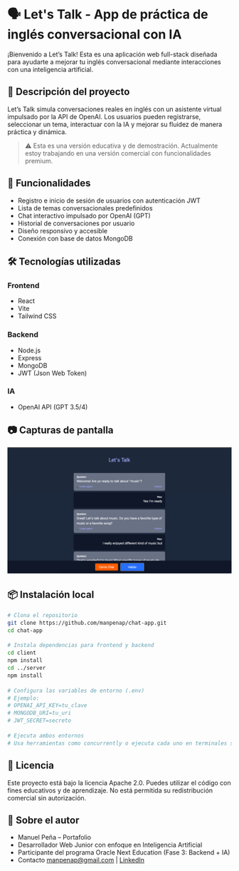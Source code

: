 # 🗣️ Let's Talk - App de práctica de inglés conversacional con IA

¡Bienvenido a Let’s Talk! Esta es una aplicación web full-stack diseñada para ayudarte a mejorar tu inglés conversacional mediante interacciones con una inteligencia artificial.

## 🌟 Descripción del proyecto

Let’s Talk simula conversaciones reales en inglés con un asistente virtual impulsado por la API de OpenAI. Los usuarios pueden registrarse, seleccionar un tema, interactuar con la IA y mejorar su fluidez de manera práctica y dinámica.

> ⚠️ Esta es una versión educativa y de demostración. Actualmente estoy trabajando en una versión comercial con funcionalidades premium.

## 🚀 Funcionalidades

- Registro e inicio de sesión de usuarios con autenticación JWT
- Lista de temas conversacionales predefinidos
- Chat interactivo impulsado por OpenAI (GPT)
- Historial de conversaciones por usuario
- Diseño responsivo y accesible
- Conexión con base de datos MongoDB

## 🛠️ Tecnologías utilizadas

### Frontend
- React
- Vite
- Tailwind CSS

### Backend
- Node.js
- Express
- MongoDB
- JWT (Json Web Token)

### IA
- OpenAI API (GPT 3.5/4)

## 📷 Capturas de pantalla

![Imagen del Chat](screenshots/chat-app.png)


## 📦 Instalación local

```bash
# Clona el repositorio
git clone https://github.com/manpenap/chat-app.git
cd chat-app

# Instala dependencias para frontend y backend
cd client
npm install
cd ../server
npm install

# Configura las variables de entorno (.env)
# Ejemplo:
# OPENAI_API_KEY=tu_clave
# MONGODB_URI=tu_uri
# JWT_SECRET=secreto

# Ejecuta ambos entornos
# Usa herramientas como concurrently o ejecuta cada uno en terminales separadas
```
## 📄 Licencia

Este proyecto está bajo la licencia Apache 2.0. Puedes utilizar el código con fines educativos y de aprendizaje. No está permitida su redistribución comercial sin autorización.

## 🙋 Sobre el autor

- Manuel Peña – Portafolio
- Desarrollador Web Junior con enfoque en Inteligencia Artificial
- Participante del programa Oracle Next Education (Fase 3: Backend + IA)
- Contacto manpenap@gmail.com | [LinkedIn](https://www.linkedin.com/in/manuel-alejandro-pena/)